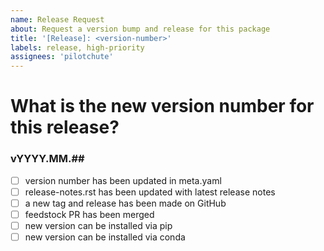 ```yaml
---
name: Release Request
about: Request a version bump and release for this package
title: '[Release]: <version-number>'
labels: release, high-priority
assignees: 'pilotchute'
---
```

  
# What is the new version number for this release?
### vYYYY.MM.##
  
- [ ] version number has been updated in meta.yaml
- [ ] release-notes.rst has been updated with latest release notes
- [ ] a new tag and release has been made on GitHub
- [ ] feedstock PR has been merged
- [ ] new version can be installed via pip
- [ ] new version can be installed via conda
